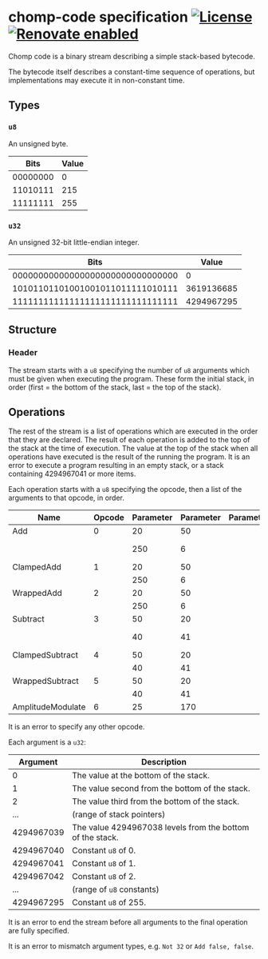 # chomp-code specification [![License](https://img.shields.io/github/license/chomp-code/specification.svg)](https://github.com/chomp-code/specification/blob/master/license) [![Renovate enabled](https://img.shields.io/badge/renovate-enabled-brightgreen.svg)](https://renovatebot.com/)

Chomp code is a binary stream describing a simple stack-based bytecode.

The bytecode itself describes a constant-time sequence of operations, but implementations may execute it in non-constant time.

## Types

### `u8`

An unsigned byte.

| Bits     | Value |
| -------- | ----- |
| 00000000 | 0     |
| 11010111 | 215   |
| 11111111 | 255   |

### `u32`

An unsigned 32-bit little-endian integer.

| Bits                             | Value      |
| -------------------------------- | ---------- |
| 00000000000000000000000000000000 | 0          |
| 10101101101001001011011111010111 | 3619136685 |
| 11111111111111111111111111111111 | 4294967295 |

## Structure

### Header

The stream starts with a `u8` specifying the number of `u8` arguments which must be given when executing the program.  These form the initial stack, in order (first = the bottom of the stack, last = the top of the stack).

## Operations

The rest of the stream is a list of operations which are executed in the order that they are declared.  The result of each operation is added to the top of the stack at the time of execution.  The value at the top of the stack when all operations have executed is the result of the running the program.  It is an error to execute a program resulting in an empty stack, or a stack containing 4294967041 or more items.

Each operation starts with a `u8` specifying the opcode, then a list of the arguments to that opcode, in order.

| Name              | Opcode | Parameter | Parameter | Parameter | Result             |
| ----------------- | ------ | --------- | --------- | --------- | ------------------ |
| Add               | 0      | 20        | 50        |           | 70                 |
|                   |        | 250       | 6         |           | Undefined behavior |
| ClampedAdd        | 1      | 20        | 50        |           | 70                 |
|                   |        | 250       | 6         |           | 255                |
| WrappedAdd        | 2      | 20        | 50        |           | 70                 |
|                   |        | 250       | 6         |           | 0                  |
| Subtract          | 3      | 50        | 20        |           | 30                 |
|                   |        | 40        | 41        |           | Undefined behavior |
| ClampedSubtract   | 4      | 50        | 20        |           | 30                 |
|                   |        | 40        | 41        |           | 0                  |
| WrappedSubtract   | 5      | 50        | 20        |           | 30                 |
|                   |        | 40        | 41        |           | 255                |
| AmplitudeModulate | 6      | 25        | 170       |           | 16                 |

It is an error to specify any other opcode.

Each argument is a `u32`:

| Argument   | Description                                               |
| ---------- | --------------------------------------------------------- |
| 0          | The value at the bottom of the stack.                     |
| 1          | The value second from the bottom of the stack.            |
| 2          | The value third from the bottom of the stack.             |
| ...        | (range of stack pointers)                                 |
| 4294967039 | The value 4294967038 levels from the bottom of the stack. |
| 4294967040 | Constant `u8` of 0.                                       |
| 4294967041 | Constant `u8` of 1.                                       |
| 4294967042 | Constant `u8` of 2.                                       |
| ...        | (range of `u8` constants)                                 |
| 4294967295 | Constant `u8` of 255.                                     |

It is an error to end the stream before all arguments to the final operation are fully specified.

It is an error to mismatch argument types, e.g. `Not 32` or `Add false, false`.
